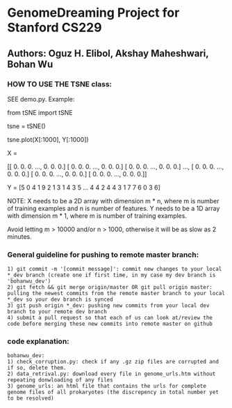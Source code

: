 # GenomeDreaming Project for Stanford CS229

## Authors: Oguz H. Elibol, Akshay Maheshwari, Bohan Wu

### HOW TO USE THE TSNE class:

SEE demo.py. Example:

from tSNE import tSNE

tsne = tSNE()

tsne.plot(X[:1000], Y[:1000])

X = 

[[ 0.  0.  0. ...,  0.  0.  0.]
 [ 0.  0.  0. ...,  0.  0.  0.]
 [ 0.  0.  0. ...,  0.  0.  0.]
 ..., 
 [ 0.  0.  0. ...,  0.  0.  0.]
 [ 0.  0.  0. ...,  0.  0.  0.]
 [ 0.  0.  0. ...,  0.  0.  0.]]

Y = [5 0 4 1 9 2 1 3 1 4 3 5 ... 4 4 2 4 4 3 1 7 7 6 0 3 6]

NOTE: X needs to be a 2D array with dimension m * n, where m is number of training examples and n is number of features. Y needs to be a 1D array with dimension m * 1, where m is number of training examples.

Avoid letting m > 10000 and/or n > 1000, otherwise it will be as slow as 2 minutes.

### General guideline for pushing to remote master branch:
	1) git commit -m '[commit message]': commit new changes to your local *_dev branch (create one if first time, in my case my dev branch is 'bohanwu_dev')
	2) git fetch && git merge origin/master OR git pull origin master: pulling the newest commits from the remote master branch to your local *_dev so your dev branch is synced
  	3) git push origin *_dev: pushing new commits from your local dev branch to your remote dev branch
	4) submit a pull request so that each of us can look at/review the code before merging these new commits into remote master on github

### code explanation:
	bohanwu_dev:
	1) check_corruption.py: check if any .gz zip files are corrupted and if so, delete them.
	2) data_retrival.py: download every file in genome_urls.htm without repeating donwloading of any files
	3) genome_urls: an html file that contains the urls for complete genome files of all prokaryotes (the discrepency in total number yet to be resolved) 
